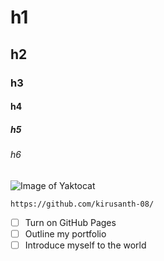 # h1
## h2
### h3
#### h4
##### h5
###### h6
![Image of Yaktocat](https://octodex.github.com/images/yaktocat.png)
```
https://github.com/kirusanth-08/
```
- [ ] Turn on GitHub Pages
- [ ] Outline my portfolio
- [ ] Introduce myself to the world
